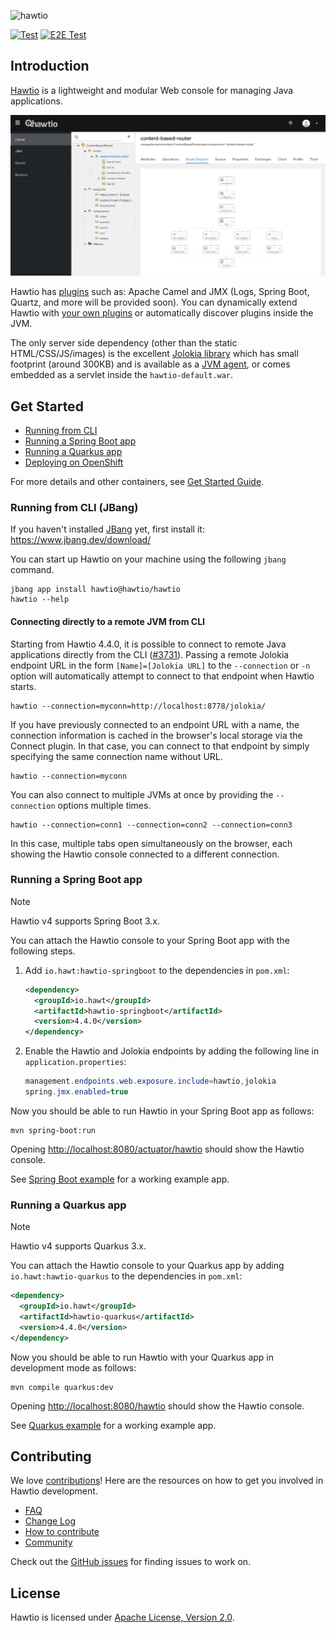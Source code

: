 ![hawtio][logo]

[![Test](https://github.com/hawtio/hawtio/actions/workflows/test.yml/badge.svg?branch=4.x)](https://github.com/hawtio/hawtio/actions/workflows/test.yml)
[![E2E Test](https://github.com/hawtio/hawtio/actions/workflows/e2e_test.yml/badge.svg?branch=4.x)](https://github.com/hawtio/hawtio/actions/workflows/e2e_test.yml)

## Introduction

[Hawtio](https://hawt.io) is a lightweight and modular Web console for managing Java applications.

![Hawtio screenshot](./docs/hawtio-console.png)

Hawtio has [plugins](https://hawt.io/docs/plugins/) such as: Apache Camel and JMX (Logs, Spring Boot, Quartz, and more will be provided soon).
You can dynamically extend Hawtio with [your own plugins](https://github.com/hawtio/hawtio-sample-plugin-ts) or automatically discover plugins inside the JVM.

The only server side dependency (other than the static HTML/CSS/JS/images) is the excellent [Jolokia library](http://jolokia.org) which has small footprint (around 300KB) and is available as a [JVM agent](http://jolokia.org/agent/jvm.html), or comes embedded as a servlet inside the `hawtio-default.war`.

## Get Started

- [Running from CLI](#running-from-cli-jbang)
- [Running a Spring Boot app](#running-a-spring-boot-app)
- [Running a Quarkus app](#running-a-quarkus-app)
- [Deploying on OpenShift](https://github.com/hawtio/hawtio-online)

For more details and other containers, see [Get Started Guide](https://hawt.io/docs/get-started.html).

### Running from CLI (JBang)

If you haven't installed [JBang](https://www.jbang.dev/) yet, first install it: <https://www.jbang.dev/download/>

You can start up Hawtio on your machine using the following `jbang` command.

```console
jbang app install hawtio@hawtio/hawtio
hawtio --help
```

#### Connecting directly to a remote JVM from CLI

Starting from Hawtio 4.4.0, it is possible to connect to remote Java applications directly from the CLI ([#3731](https://github.com/hawtio/hawtio/issues/3731)).
Passing a remote Jolokia endpoint URL in the form `[Name]=[Jolokia URL]` to the `--connection` or `-n` option will automatically attempt to connect to that endpoint when Hawtio starts.

```console
hawtio --connection=myconn=http://localhost:8778/jolokia/
```

If you have previously connected to an endpoint URL with a name, the connection information is cached in the browser's local storage via the Connect plugin. In that case, you can connect to that endpoint by simply specifying the same connection name without URL.

```console
hawtio --connection=myconn
```

You can also connect to multiple JVMs at once by providing the `--connection` options multiple times.

```console
hawtio --connection=conn1 --connection=conn2 --connection=conn3
```

In this case, multiple tabs open simultaneously on the browser, each showing the Hawtio console connected to a different connection.

### Running a Spring Boot app

> [!NOTE]
> Hawtio v4 supports Spring Boot 3.x.

You can attach the Hawtio console to your Spring Boot app with the following steps.

1. Add `io.hawt:hawtio-springboot` to the dependencies in `pom.xml`:

   ```xml
   <dependency>
     <groupId>io.hawt</groupId>
     <artifactId>hawtio-springboot</artifactId>
     <version>4.4.0</version>
   </dependency>
   ```

2. Enable the Hawtio and Jolokia endpoints by adding the following line in `application.properties`:

   ```java
   management.endpoints.web.exposure.include=hawtio,jolokia
   spring.jmx.enabled=true
   ```

Now you should be able to run Hawtio in your Spring Boot app as follows:

```console
mvn spring-boot:run
```

Opening <http://localhost:8080/actuator/hawtio> should show the Hawtio console.

See [Spring Boot example](https://github.com/hawtio/hawtio/tree/hawtio-4.4.0/examples/springboot) for a working example app.

### Running a Quarkus app

> [!NOTE]
> Hawtio v4 supports Quarkus 3.x.

You can attach the Hawtio console to your Quarkus app by adding `io.hawt:hawtio-quarkus` to the dependencies in `pom.xml`:

```xml
<dependency>
  <groupId>io.hawt</groupId>
  <artifactId>hawtio-quarkus</artifactId>
  <version>4.4.0</version>
</dependency>
```

Now you should be able to run Hawtio with your Quarkus app in development mode as follows:

```console
mvn compile quarkus:dev
```

Opening <http://localhost:8080/hawtio> should show the Hawtio console.

See [Quarkus example](https://github.com/hawtio/hawtio/tree/hawtio-4.4.0/examples/quarkus) for a working example app.

## Contributing

We love [contributions](https://hawt.io/docs/contributing)!  Here are the resources on how to get you involved in Hawtio development.

- [FAQ](https://hawt.io/docs/faq)
- [Change Log](CHANGES.md)
- [How to contribute](https://hawt.io/docs/contributing)
- [Community](https://hawt.io/community/)

Check out the [GitHub issues](https://github.com/hawtio/hawtio/issues) for finding issues to work on.

## License

Hawtio is licensed under [Apache License, Version 2.0](LICENSE.txt).

[logo]: https://hawt.io/_/img/hawtio_logo.svg "hawtio"
